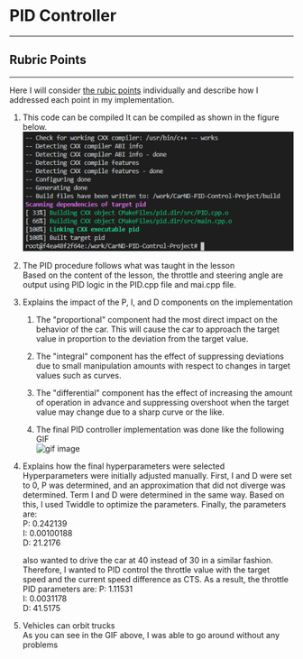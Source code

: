 # PID Controller
---
## Rubric Points
---
Here I will consider [the rubic points](https://review.udacity.com/#!/rubrics/1972/view) individually and describe how I addressed each point in my implementation.

1. This code can be compiled
    It can be compiled as shown in the figure below.
    ![](img/2021-02-05-21-05-12.png)

1. The PID procedure follows what was taught in the lesson  
    Based on the content of the lesson, the throttle and steering angle are output using PID logic in the PID.cpp file and mai.cpp file.

1. Explains the impact of the P, I, and D components on the implementation  
    1. The "proportional" component had the most direct impact on the behavior of the car. This will cause the car to approach the target value in proportion to the deviation from the target value.  

    1. The "integral" component has the effect of suppressing deviations due to small manipulation amounts with respect to changes in target values ​​such as curves.

    1. The "differential" component has the effect of increasing the amount of operation in advance and suppressing overshoot when the target value may change due to a sharp curve or the like.  
    
    1. The final PID controller implementation was done like the following GIF  
    ![gif image](./img/pid.gif)


1. Explains how the final hyperparameters were selected  
    Hyperparameters were initially adjusted manually. First, I and D were set to 0, P was determined, and an approximation that did not diverge was determined. Term I and D were determined in the same way. Based on this, I used Twiddle to optimize the parameters. Finally, the parameters are:  
    P: 0.242139  
    I: 0.00100188  
    D: 21.2176  
    
    also wanted to drive the car at 40 instead of 30 in a similar fashion. Therefore, I wanted to PID control the throttle value with the target speed and the current speed difference as CTS. As a result, the throttle PID parameters are:
    P: 1.11531  
    I: 0.0031178  
    D: 41.5175  

1. Vehicles can orbit trucks  
    As you can see in the GIF above, I was able to go around without any problems

